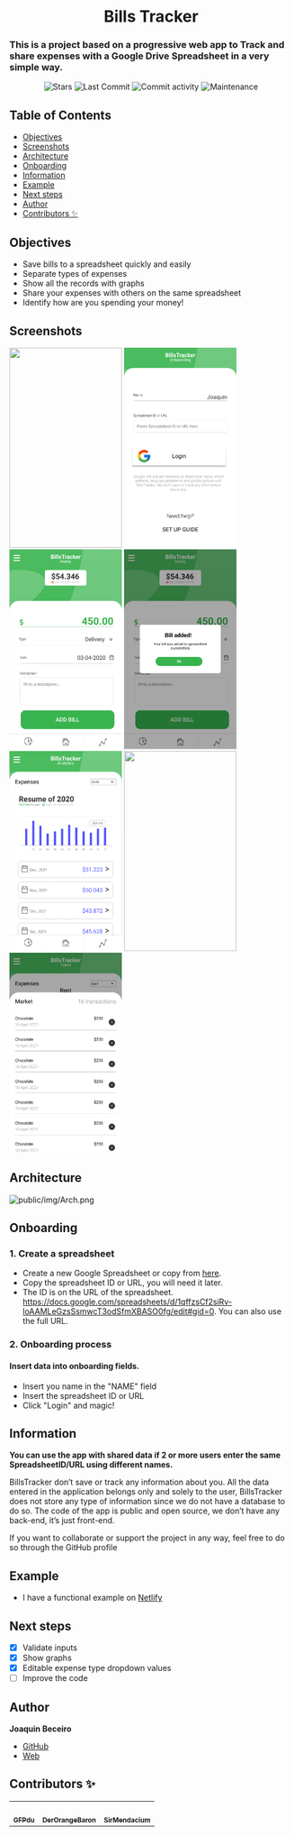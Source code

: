 <h1 align="center">Bills Tracker</h1>

### This is a project based on a progressive web app to Track and share expenses with a Google Drive Spreadsheet in a very simple way.

<p align="center">
  <img alt="Stars" src="https://img.shields.io/github/stars/JoaquinBeceiro/Bills-Tracker.svg?style=plasticr"/>
  <img alt="Last Commit" src="https://img.shields.io/github/last-commit/JoaquinBeceiro/Bills-Tracker.svg?style=plasticr"/>
  <img alt="Commit activity" src="https://img.shields.io/github/commit-activity/m/JoaquinBeceiro/Bills-Tracker.svg?style=plasticr"/>
  <img alt="Maintenance" src="https://img.shields.io/maintenance/yes/2023"/>
</p>

## Table of Contents

- [Objectives](#Objectives)
- [Screenshots](#Screenshots)
- [Architecture](#Architecture)
- [Onboarding](#Onboarding)
- [Information](#Information)
- [Example](#Example)
- [Next steps](#Next-steps)
- [Author](#Author)
- [Contributors ✨](#Contributors-✨)

## Objectives

- Save bills to a spreadsheet quickly and easily
- Separate types of expenses
- Show all the records with graphs
- Share your expenses with others on the same spreadsheet 
- Identify how are you spending your money!

## Screenshots

<p float="left">
  <img src="public/img/screens/splash.png" width="200" height="355" />
  <img src="public/img/screens/onboarding.png" width="200" height="355" />
  <img src="public/img/screens/home.png" width="200" height="355" />
  <img src="public/img/screens/home_success.png" width="200" height="355" />
  <img src="public/img/screens/analytics.png" width="200" height="355" /> 
  <img src="public/img/screens/types.png" width="200" height="355" />
  <img src="public/img/screens/types_details.png" width="200" height="355" />
</p>

## Architecture

![public/img/Arch.png](public/img/Arch.png)

## Onboarding

### 1. Create a spreadsheet

- Create a new Google Spreadsheet or copy from [here](https://docs.google.com/spreadsheets/d/1zR8NCRoiVZszVN1FlqUdSk9r9jfn_h_eR3gYCgJuvqY/copy).
- Copy the spreadsheet ID or URL, you will need it later.
- The ID is on the URL of the spreadsheet.
https://docs.google.com/spreadsheets/d/1qffzsCf2siRv-loAAMLeGzsSsmwcT3odSfmXBASO0fg/edit#gid=0. You can also use the full URL.


### 2. Onboarding process
#### Insert data into onboarding fields.

- Insert you name in the "NAME" field
- Insert the spreadsheet ID or URL
- Click "Login" and magic!

## Information

**You can use the app with shared data if 2 or more users enter the same SpreadsheetID/URL using different names.**

BillsTracker don’t save or track any information about you.
All the data entered in the application belongs only and solely to the user, BillsTracker does not store any type of information since we do not have a database to do so.
The code of the app is public and open source, we don’t have any back-end, it’s just front-end.



If you want to collaborate or support the project in any way, feel free to do so through the GitHub profile


## Example

- I have a functional example on [Netlify](http://pwa.billstracker.app/)

## Next steps

- [x] Validate inputs
- [x] Show graphs
- [x] Editable expense type dropdown values
- [ ] Improve the code

## Author

**Joaquin Beceiro**

- [GitHub](https://github.com/JoaquinBeceiro)
- [Web](https://JoaquinBeceiro.com.uy)

## Contributors ✨

<table>
  <tr>
    <td align="center"><a href="https://github.com/GFPdu"><img src="https://avatars.githubusercontent.com/u/32202381?v=3?s=100" width="100px;" alt=""/><br /><sub><b>GFPdu</b></sub></a></td>
    <td align="center"><a href="https://github.com/DerOrangeBaron"><img src="https://avatars.githubusercontent.com/u/772981?v=3?s=100" width="100px;" alt=""/><br /><sub><b>DerOrangeBaron</b></sub></a></td>
    <td align="center"><a href="https://github.com/SirMendacium"><img src="https://avatars.githubusercontent.com/u/43242750?v=3?s=100" width="100px;" alt=""/><br /><sub><b>SirMendacium</b></sub></a></td>
  </tr>
</table>
